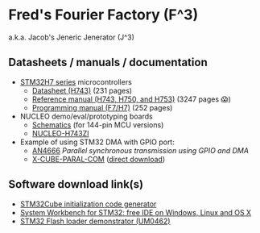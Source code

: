 # Fred's Fourier Factory (F^3)
a.k.a. Jacob's Jeneric Jenerator (J^3)

## Datasheets / manuals / documentation

* [STM32H7 series][stm32h7-home] microcontrollers
  - [Datasheet (H743)][h743-datasheet] (231 pages)
  - [Reference manual (H743, H750, and H753)][reference-manual] (3247 pages :scream:) 
  - [Programming manual (F7/H7)][programming-manual] (252 pages) 
* NUCLEO demo/eval/prototyping boards
  - [Schematics](doc/nucleo/nucleo144-schematics-from-um1974.pdf) (for 144-pin MCU versions)
  - [NUCLEO-H743ZI][nucleo-H743ZI]
* Example of using STM32 DMA with GPIO port:
  - [AN4666][an4666-pdf] *Parallel synchronous transmission using GPIO and DMA*
  - [X-CUBE-PARAL-COM][x-home] ([direct download][x-direct])
  
## Software download link(s)

* [STM32Cube initialization code generator](https://www.st.com/en/development-tools/stm32cubemx.html)
* [System Workbench for STM32: free IDE on Windows, Linux and OS X](https://www.st.com/en/development-tools/sw4stm32.html)
* [STM32 Flash loader demonstrator (UM0462)](https://www.st.com/content/st_com/en/products/development-tools/software-development-tools/stm32-software-development-tools/stm32-programmers/flasher-stm32.html)



[stm32h7-home]: https://www.st.com/en/microcontrollers/stm32h743-753.html?querycriteria=productId=LN2033
[h743-datasheet]: https://www.st.com/resource/en/datasheet/stm32h743bi.pdf
[reference-manual]: https://www.st.com/content/ccc/resource/technical/document/reference_manual/group0/c9/a3/76/fa/55/46/45/fa/DM00314099/files/DM00314099.pdf/jcr:content/translations/en.DM00314099.pdf
[programming-manual]: https://www.st.com/content/ccc/resource/technical/document/programming_manual/group0/78/47/33/dd/30/37/4c/66/DM00237416/files/DM00237416.pdf/jcr:content/translations/en.DM00237416.pdf

[nucleo-H743ZI]: https://www.st.com/en/evaluation-tools/nucleo-h743zi.html

[an4666-pdf]: https://www.st.com/content/ccc/resource/technical/document/application_note/7a/88/df/e3/d3/36/40/29/DM00169730.pdf/files/DM00169730.pdf/jcr:content/translations/en.DM00169730.pdf
[x-home]: https://www.st.com/content/st_com/en/products/embedded-software/mcu-mpu-embedded-software/stm32-embedded-software/stm32cube-expansion-packages/x-cube-paral-com.html
[x-direct]: https://my.st.com/content/ccc/resource/technical/software/firmware/7c/88/26/9a/29/c1/46/2c/x-cube-paral-com.zip/files/x-cube-paral-com.zip/jcr:content/translations/en.x-cube-paral-com.zip
